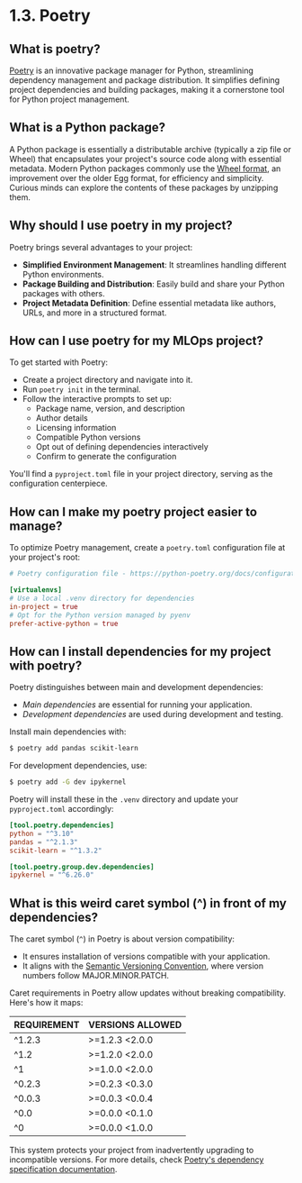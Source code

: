 # 1.3. Poetry

## What is poetry?

[Poetry](https://python-poetry.org/) is an innovative package manager for Python, streamlining dependency management and package distribution. It simplifies defining project dependencies and building packages, making it a cornerstone tool for Python project management.

## What is a Python package?

A Python package is essentially a distributable archive (typically a zip file or Wheel) that encapsulates your project's source code along with essential metadata. Modern Python packages commonly use the [Wheel format](https://peps.python.org/pep-0427/), an improvement over the older Egg format, for efficiency and simplicity. Curious minds can explore the contents of these packages by unzipping them.

## Why should I use poetry in my project?

Poetry brings several advantages to your project:
- **Simplified Environment Management**: It streamlines handling different Python environments.
- **Package Building and Distribution**: Easily build and share your Python packages with others.
- **Project Metadata Definition**: Define essential metadata like authors, URLs, and more in a structured format.

## How can I use poetry for my MLOps project?

To get started with Poetry:
- Create a project directory and navigate into it.
- Run `poetry init` in the terminal.
- Follow the interactive prompts to set up:
  - Package name, version, and description
  - Author details
  - Licensing information
  - Compatible Python versions
  - Opt out of defining dependencies interactively
  - Confirm to generate the configuration

You'll find a `pyproject.toml` file in your project directory, serving as the configuration centerpiece.

## How can I make my poetry project easier to manage?

To optimize Poetry management, create a `poetry.toml` configuration file at your project's root:

```toml
# Poetry configuration file - https://python-poetry.org/docs/configuration/

[virtualenvs]
# Use a local .venv directory for dependencies
in-project = true
# Opt for the Python version managed by pyenv
prefer-active-python = true
```

## How can I install dependencies for my project with poetry?

Poetry distinguishes between main and development dependencies:
- *Main dependencies* are essential for running your application.
- *Development dependencies* are used during development and testing.

Install main dependencies with:
```bash
$ poetry add pandas scikit-learn
```

For development dependencies, use:
```bash
$ poetry add -G dev ipykernel
```

Poetry will install these in the `.venv` directory and update your `pyproject.toml` accordingly:

```toml
[tool.poetry.dependencies]
python = "^3.10"
pandas = "^2.1.3"
scikit-learn = "^1.3.2"

[tool.poetry.group.dev.dependencies]
ipykernel = "^6.26.0"
```

## What is this weird caret symbol (^) in front of my dependencies?

The caret symbol (`^`) in Poetry is about version compatibility:
- It ensures installation of versions compatible with your application.
- It aligns with the [Semantic Versioning Convention](https://semver.org/), where version numbers follow MAJOR.MINOR.PATCH.

Caret requirements in Poetry allow updates without breaking compatibility. Here's how it maps:

| REQUIREMENT | VERSIONS ALLOWED |
|-------------|------------------|
| ^1.2.3      | >=1.2.3 <2.0.0   |
| ^1.2        | >=1.2.0 <2.0.0   |
| ^1          | >=1.0.0 <2.0.0   |
| ^0.2.3      | >=0.2.3 <0.3.0   |
| ^0.0.3      | >=0.0.3 <0.0.4   |
| ^0.0        | >=0.0.0 <0.1.0   |
| ^0          | >=0.0.0 <1.0.0   |

This system protects your project from inadvertently upgrading to incompatible versions. For more details, check [Poetry's dependency specification documentation](https://python-poetry.org/docs/dependency-specification/).
